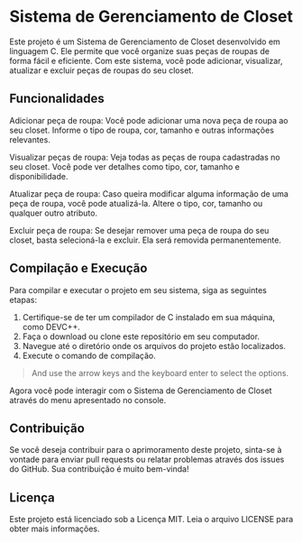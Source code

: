 # Sistema de Gerenciamento de Closet
Este projeto é um Sistema de Gerenciamento de Closet desenvolvido em linguagem C. Ele permite que você organize suas peças de roupas de forma fácil e eficiente. Com este sistema, você pode adicionar, visualizar, atualizar e excluir peças de roupas do seu closet.

## Funcionalidades
Adicionar peça de roupa: Você pode adicionar uma nova peça de roupa ao seu closet. Informe o tipo de roupa, cor, tamanho e outras informações relevantes.

Visualizar peças de roupa: Veja todas as peças de roupa cadastradas no seu closet. Você pode ver detalhes como tipo, cor, tamanho e disponibilidade.

Atualizar peça de roupa: Caso queira modificar alguma informação de uma peça de roupa, você pode atualizá-la. Altere o tipo, cor, tamanho ou qualquer outro atributo.

Excluir peça de roupa: Se desejar remover uma peça de roupa do seu closet, basta selecioná-la e excluir. Ela será removida permanentemente.

## Compilação e Execução
Para compilar e executar o projeto em seu sistema, siga as seguintes etapas:

1. Certifique-se de ter um compilador de C instalado em sua máquina, como DEVC++.
2. Faça o download ou clone este repositório em seu computador.
3. Navegue até o diretório onde os arquivos do projeto estão localizados.
4. Execute o comando de compilação.

> And use the arrow keys and the keyboard enter to select the options.

Agora você pode interagir com o Sistema de Gerenciamento de Closet através do menu apresentado no console.

## Contribuição
Se você deseja contribuir para o aprimoramento deste projeto, sinta-se à vontade para enviar pull requests ou relatar problemas através dos issues do GitHub. Sua contribuição é muito bem-vinda!

## Licença
Este projeto está licenciado sob a Licença MIT. Leia o arquivo LICENSE para obter mais informações.


